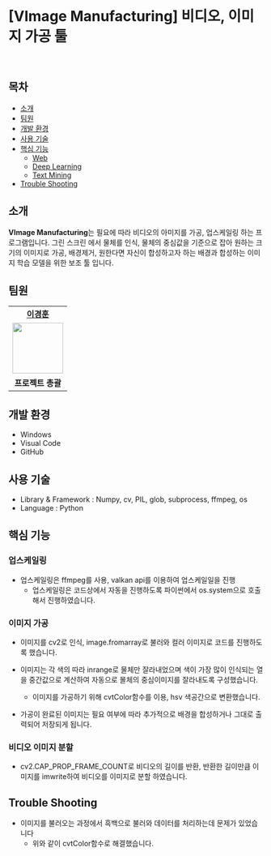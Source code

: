 <br>


# [VImage Manufacturing] 비디오, 이미지 가공 툴

<br>

<h2>목차</h2>

 - [소개](#소개) 
 - [팀원](#팀원) 
 - [개발 환경](#개발-환경)
 - [사용 기술](#사용-기술)
 - [핵심 기능](#핵심-기능)
   - [Web](#web)
   - [Deep Learning](#deep-learning)
   - [Text Mining](#text-mining)
 - [Trouble Shooting](#trouble-shooting)


## 소개

**VImage Manufacturing**는 필요에 따라 비디오의 아미지를 가공, 업스케일링 하는 프로그램입니다. 그린 스크린 에서 물체를 인식, 물체의 중심값을 기준으로 잡아 원하는 크기의 이미지로 가공, 배경제거, 원한다면 자신이 합성하고자 하는  배경과 합성하는 이미지 학습 모델을 위한 보조 툴 입니다.<br>

## 팀원

<table>
   <tr>
    <td align="center"><b><a href="https://github.com/kyung412820">이경훈</a></b></td>
  <tr>
    <td align="center"><a href="https://github.com/kyung412820"><img src="https://avatars.githubusercontent.com/u/71320521?v=4" width="100px" /></a></td>
  </tr>
  <tr>
    <td align="center"><b>프로젝트 총괄</b></td>
</table>


## 개발 환경

 - Windows
 - Visual Code
 - GitHub



## 사용 기술 

- Library & Framework : Numpy, cv, PIL, glob, subprocess, ffmpeg, os
- Language : Python



## 핵심 기능

### 업스케일링

- 업스케일링은 ffmpeg를 사용, valkan api를 이용하여 업스케일일을 진행
  - 업스케일링은 코드상에서 자동을 진행하도록 파이썬에서 os.system으로 호출해서 진행하였습니다.


### 이미지 가공

- 이미지를 cv2로 인식, image.fromarray로 불러와 컬러 이미지로 코드를 진행하도록 했습니다.

- 이미지는 각 색의 따라 inrange로 물체만 잘라내었으며 색이 가장 많이 인식되는 열을 중간값으로 계산하여 자동으로 몰체의 중심이미지를 잘라내도록 구성했습니다.

  - 이미지를 가공하기 위해 cvtColor함수를 이용, hsv 색공간으로 변환했습니다.

- 가공이 완료된 이미지는 필요 여부에 따라 추가적으로 배경을 합성하거나 그대로 출력되어 저장되게 됩니다.


### 비디오 이미지 분할

- cv2.CAP_PROP_FRAME_COUNT로 비디오의 길이를 반환, 반환한 길이만큼 이미지를 imwrite하여 비디오를 이미지로 분할 하였습니다.


## Trouble Shooting

- 이미지를 불러오는 과정에서 흑백으로 불러와 데이터를 처리하는데 문제가 있었습니다
  - 위와 같이 cvtColor함수로 해결했습니다.


